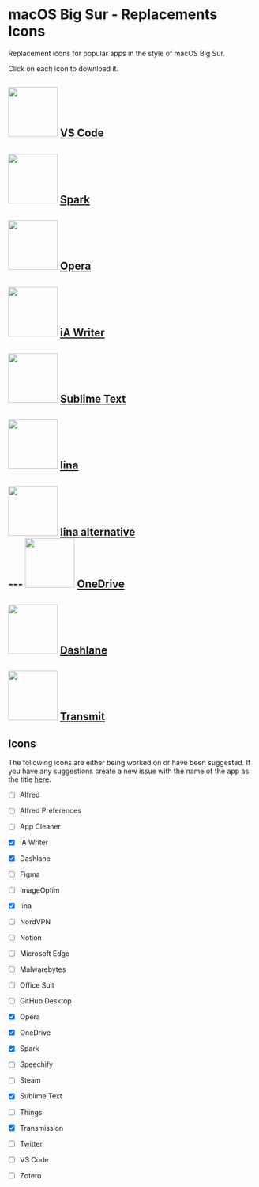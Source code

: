 # macOS Big Sur - Replacements Icons
Replacement icons for popular apps in the style of macOS Big Sur.

Click on each icon to download it.

[<img src="https://github.com/elrumo/macOS-Big-Sur-icons-replacements/blob/master/icons/png/VS-Code.png?raw=true)" width="100">](https://github.com/elrumo/macOS-Big-Sur-icons-replacements/raw/master/icons/VS-Code.icns)
[VS Code](https://github.com/elrumo/macOS-Big-Sur-icons-replacements/raw/master/icons/VS-Code.icns)
<br>
---
[<img src="https://github.com/elrumo/macOS-Big-Sur-icons-replacements/blob/master/icons/png/Spark.png?raw=true" width="100">](https://github.com/elrumo/macOS-Big-Sur-icons-replacements/raw/master/icons/Spark.icns) 
[Spark](https://github.com/elrumo/macOS-Big-Sur-icons-replacements/raw/master/icons/Spark.icns)
<br>
---
[<img src="https://github.com/elrumo/macOS-Big-Sur-icons-replacements/blob/master/icons/png/Opera.png?raw=true)" width="100">](https://github.com/elrumo/macOS-Big-Sur-icons-replacements/raw/master/icons/Opera.icns) 
[Opera](https://github.com/elrumo/macOS-Big-Sur-icons-replacements/raw/master/icons/Opera.icns)
<br>
---
[<img src="https://github.com/elrumo/macOS-Big-Sur-icons-replacements/blob/master/icons/png/iA%20Writer.png?raw=true)" width="100">](https://github.com/elrumo/macOS-Big-Sur-icons-replacements/raw/master/icons/iA%20Writer.icns)
[iA Writer](https://github.com/elrumo/macOS-Big-Sur-icons-replacements/raw/master/icons/iA%20Writer.icns)
<br>
---
[<img src="https://github.com/elrumo/macOS-Big-Sur-icons-replacements/blob/master/icons/png/Sublime%20Text.png?raw=true)" width="100">](https://github.com/elrumo/macOS-Big-Sur-icons-replacements/raw/master/icons/Sublime%20Text.icns)
[Sublime Text](https://github.com/elrumo/macOS-Big-Sur-icons-replacements/raw/master/icons/Sublime%20Text.icns)
<br>
---
[<img src="https://github.com/elrumo/macOS-Big-Sur-icons-replacements/blob/master/icons/png/Iina.png?raw=true)" width="100">](https://github.com/elrumo/macOS-Big-Sur-icons-replacements/raw/master/icons/Iina.icns)
[Iina](https://github.com/elrumo/macOS-Big-Sur-icons-replacements/raw/master/icons/Iina.icns)
<br>
---
[<img src="https://github.com/elrumo/macOS-Big-Sur-icons-replacements/blob/master/icons/png/Iina_alt.png?raw=true)" width="100">](https://github.com/elrumo/macOS-Big-Sur-icons-replacements/raw/master/icons/Iina_alt.icns)
[Iina alternative](https://github.com/elrumo/macOS-Big-Sur-icons-replacements/raw/master/icons/Iina_alt.icns)
<br>
	---
[<img src="https://github.com/elrumo/macOS-Big-Sur-icons-replacements/blob/master/icons/png/OneDrive.png?raw=true)" width="100">](https://github.com/elrumo/macOS-Big-Sur-icons-replacements/raw/master/icons/OneDrive.icns)
[OneDrive](https://github.com/elrumo/macOS-Big-Sur-icons-replacements/raw/master/icons/OneDrive.icns)
<br>
---
[<img src="https://github.com/elrumo/macOS-Big-Sur-icons-replacements/blob/master/icons/png/Dashlane.png?raw=true)" width="100">](https://github.com/elrumo/macOS-Big-Sur-icons-replacements/raw/master/icons/Dashlane.icns)
[Dashlane](https://github.com/elrumo/macOS-Big-Sur-icons-replacements/raw/master/icons/Dashlane.icns) 
<br>
---
[<img src="https://github.com/elrumo/macOS-Big-Sur-icons-replacements/blob/master/icons/png/Transmit.png?raw=true)" width="100">](https://github.com/elrumo/macOS-Big-Sur-icons-replacements/raw/master/icons/Transmit.icns)
[Transmit](https://github.com/elrumo/macOS-Big-Sur-icons-replacements/raw/master/icons/Transmit.icns)
---



## Icons
The following icons are either being worked on or have been suggested. If you have any suggestions create a new issue with the name of the app as the title [here](https://github.com/elrumo/macOS-Big-Sur-icons-replacements/issues/new).

- [ ] Alfred
- [ ] Alfred Preferences
- [ ] App Cleaner
- [x] iA Writer
- [x] Dashlane
- [ ] Figma
- [ ] ImageOptim
- [x] Iina
- [ ] NordVPN
- [ ] Notion
- [ ] Microsoft Edge
- [ ] Malwarebytes
- [ ] Office Suit
- [ ] GitHub Desktop
- [x] Opera
- [x] OneDrive
- [x] Spark
- [ ] Speechify
- [ ] Steam
- [x] Sublime Text
- [ ] Things
- [x] Transmission
- [ ] Twitter
- [ ] VS Code
- [ ] Zotero

